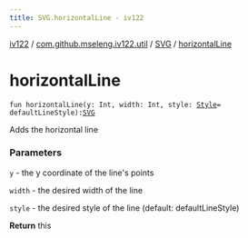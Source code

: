```yaml
---
title: SVG.horizontalLine - iv122
---
```


[iv122](../../index.md) / [com.github.mseleng.iv122.util](../index.md) / [SVG](index.md) / [horizontalLine](.)

# horizontalLine

`fun horizontalLine(y: Int, width: Int, style: `[`Style`](../-style/index.md)` = defaultLineStyle): `[`SVG`](index.md)

Adds the horizontal line

### Parameters

`y` - the y coordinate of the line's points

`width` - the desired width of the line

`style` - the desired style of the line (default: defaultLineStyle)

**Return**
this

